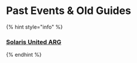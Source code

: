 # Past Events & Old Guides

{% hint style="info" %}
### [Solaris United ARG](https://arg.solarisunited.xyz/)
{% endhint %}

